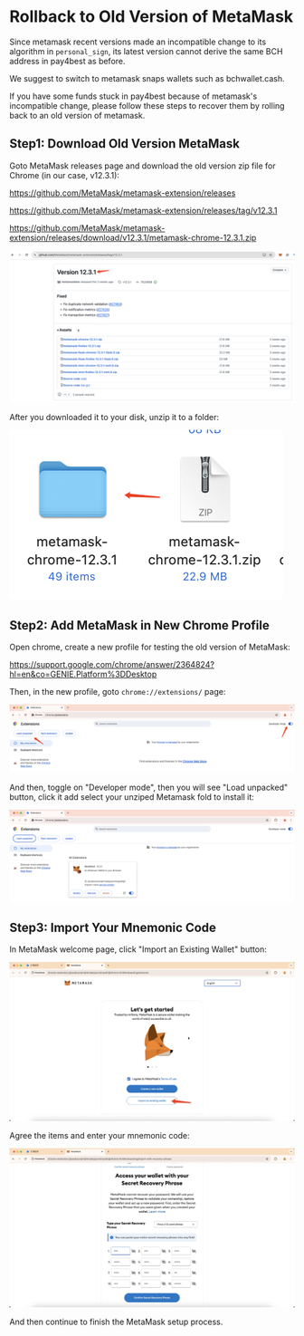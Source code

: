 # Rollback to Old Version of MetaMask

Since metamask recent versions made an incompatible change to its algorithm in `personal_sign`, its latest version cannot derive the same BCH address in pay4best as before.

We suggest to switch to metamask snaps wallets such as bchwallet.cash.

If you have some funds stuck in pay4best because of metamask's incompatible change, please follow these steps to recover them by rolling back to an old version of metamask.

## Step1: Download Old Version MetaMask

Goto MetaMask releases page and download the old version zip file for Chrome (in our case, v12.3.1):

https://github.com/MetaMask/metamask-extension/releases

https://github.com/MetaMask/metamask-extension/releases/tag/v12.3.1

https://github.com/MetaMask/metamask-extension/releases/download/v12.3.1/metamask-chrome-12.3.1.zip

![image-20241021150412946](images/metamask_incompatible/1download.png)

After you downloaded it to your disk, unzip it to a folder:

![image-20241021150637926](images/metamask_incompatible/2unzip.png)

## Step2: Add MetaMask in New Chrome Profile

Open chrome, create a new profile for testing the old version of MetaMask:

https://support.google.com/chrome/answer/2364824?hl=en&co=GENIE.Platform%3DDesktop



Then, in the new profile, goto `chrome://extensions/` page:

![image-20241021151125445](images/metamask_incompatible/3extensions.png)

And then, toggle on "Developer mode", then you will see "Load unpacked" button, click it add select your unziped Metamask fold to install it:

![image-20241021151559365](images/metamask_incompatible/4installed.png)

## Step3: Import Your Mnemonic Code

In MetaMask welcome page, click "Import an Existing Wallet" button:

![image-20241021151737777](images/metamask_incompatible/5mmstart.png)

Agree the items and enter your mnemonic code:

![image-20241021151737777](images/metamask_incompatible/6import.png)

And then continue to finish the MetaMask setup process.

